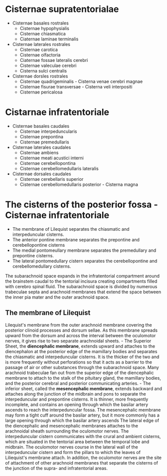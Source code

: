 # Cisternae supratentorialae
- Cisternae basales rostrales
	- Cisternae hypophysialis 
	- Cisternae chiasmatica
	- Ciaternae laminae terminalis
- Cisternae laterales rostrales
	- Cisternae carotica 
	- Cisternae olfactoria
	- Ciaternae fossae lateralis cerebri
	- Cisternae valeculae cerebri
	- Cisterna sulci centralis
- Cisternae dorsles rostrales
	- Cisternae quadrigeminalis - Cisterna venae cerebri magnae
	- Cisternae fisurae transversae - Cisterna veli interpositi
	- Cisternae pericalosa 
# Cistarnae infratentoriale
- Cisternae basales caudales
	- Cisternae interpeduncularis
	- Cisternae prepontina
	- Cisternae premedullaris
- Cisternae laterales caudales
	- Cisternae ambiens 
	- Cisternae meati acustici interni
	- Cisternae cerebellopontina 
	- Cisternae cerebellomedullaris lateralis 
- Cisternae dorsales caudales
	- Cisternae cerebellaris superior
	- Cisternae cerebellomedullaris posterior - Cisterna magna

# The cisterns of the posterior fossa - Cisternae infratentoriale

- The membrane  of Lilequist separates the chiasmatic and interpeduncular cisterns.
- The anterior pontine membrane separates the prepontine and cerebellopontine cisterns
- The medial pontomeullary membrane separates the premedullary and prepontine cisterns.
- The lateral pontomedullary cistern separates the cerebellopontine and cerebellomedullary cisterns.

The subarachnoid space expands in the infratentorial compartment around the brainstem caudal to the tentorial incisura creating compartments filled with cerebro spinal fluid. The subarachnoid space is divided by numerous trabeculae septa and arachnoid membranes that extend the space between the inner pia mater and the outer arachnoid space.

## The membrane of Lilequist
Lilequist's membrane from the outer arachnoid membrane covering the posterior clinoid processes and dorsum sellae. As this membrane spreads upward from the dorsum and across the interval between the oculomotor nerves, it gives rise to two separate arachnoidal sheets. 
	- The Superior Sheet, the **diencephalic membrane**, extends upward and attaches to the diencephalon at the posterior edge of the mamillary bodies and separates the chiasmatic and interpeduncular cisterns. It  is the thicker of the two and is more frequently without perforations so that it acts as a barrier to the passage of air or other substances through the subarachnoid space. Many arachnoid trabeculae fan out from the superior edge of the diencephalic membrane to attach to the stalk of the pituitary gland, the mamillary bodies, and the posterior cerebral and posterior communicating arteries.
	- The inferior sheet, called the **mesencephalic membrane**, extends backward and attaches along the junction of the midbrain and pons to separate the interpeduncular and prepontine cisterns. It is thinner, more frequently incomplete, and contains an opening through which the basilar artery ascends to reach the interpeduncular fossa. The mesencephalic membrane may form a tight cuff around the basilar artery, but it more commonly has a large opening through which the basilar artery ascends
The lateral edge of the diencephalic and mesencephalic membranes attaches to the arachnoidal sheath surrounding the oculomotor nerves. The interpeduncular cistern communicates with the crural and ambient cisterns, which are situated in the tentorial area between the temporal lobe and midbrain. The oculomotor nerves course in the lateral wall of the interpeduncular cistern and form the pillars to which the leaves of Liliequist's membrane attach. In addition, the oculomotor nerves are the site of attachment of other arachnoid membranes that separate the cisterns of the junction of the supra- and infratentorial areas.


